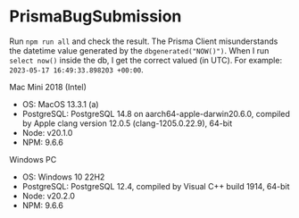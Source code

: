 # PrismaBugSubmission

Run `npm run all` and check the result. The Prisma Client misunderstands the datetime value generated by the `dbgenerated("NOW()")`. When I run `select now()` inside the db, I get the correct valued (in UTC). For example: `2023-05-17 16:49:33.898203 +00:00`.

Mac Mini 2018 (Intel)

-   OS: MacOS 13.3.1 (a)
-   PostgreSQL: PostgreSQL 14.8 on aarch64-apple-darwin20.6.0, compiled by Apple clang version 12.0.5 (clang-1205.0.22.9), 64-bit
-   Node: v20.1.0
-   NPM: 9.6.6

Windows PC

-   OS: Windows 10 22H2
-   PostgreSQL: PostgreSQL 12.4, compiled by Visual C++ build 1914, 64-bit
-   Node: v20.2.0
-   NPM: 9.6.6
